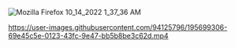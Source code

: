 ![Mozilla Firefox 10_14_2022 1_37_36 AM](https://user-images.githubusercontent.com/94125796/195699077-7fa9bdd0-9921-4915-86c3-7554e6a28469.png)


https://user-images.githubusercontent.com/94125796/195699306-69e45c5e-0123-43fc-9e47-bb5b8be3c62d.mp4

